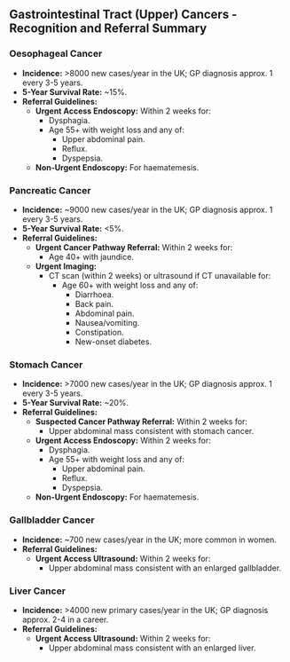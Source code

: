 ## Gastrointestinal Tract (Upper) Cancers - Recognition and Referral Summary

### Oesophageal Cancer
- **Incidence:** >8000 new cases/year in the UK; GP diagnosis approx. 1 every 3-5 years.
- **5-Year Survival Rate:** ~15%.
- **Referral Guidelines:**
  - **Urgent Access Endoscopy:** Within 2 weeks for:
    - Dysphagia.
    - Age 55+ with weight loss and any of:
      - Upper abdominal pain.
      - Reflux.
      - Dyspepsia.
  - **Non-Urgent Endoscopy:** For haematemesis.

### Pancreatic Cancer
- **Incidence:** ~9000 new cases/year in the UK; GP diagnosis approx. 1 every 3-5 years.
- **5-Year Survival Rate:** <5%.
- **Referral Guidelines:**
  - **Urgent Cancer Pathway Referral:** Within 2 weeks for:
    - Age 40+ with jaundice.
  - **Urgent Imaging:**
    - CT scan (within 2 weeks) or ultrasound if CT unavailable for:
      - Age 60+ with weight loss and any of:
        - Diarrhoea.
        - Back pain.
        - Abdominal pain.
        - Nausea/vomiting.
        - Constipation.
        - New-onset diabetes.

### Stomach Cancer
- **Incidence:** >7000 new cases/year in the UK; GP diagnosis approx. 1 every 3-5 years.
- **5-Year Survival Rate:** ~20%.
- **Referral Guidelines:**
  - **Suspected Cancer Pathway Referral:** Within 2 weeks for:
    - Upper abdominal mass consistent with stomach cancer.
  - **Urgent Access Endoscopy:** Within 2 weeks for:
    - Dysphagia.
    - Age 55+ with weight loss and any of:
      - Upper abdominal pain.
      - Reflux.
      - Dyspepsia.
  - **Non-Urgent Endoscopy:** For haematemesis.

### Gallbladder Cancer
- **Incidence:** ~700 new cases/year in the UK; more common in women.
- **Referral Guidelines:**
  - **Urgent Access Ultrasound:** Within 2 weeks for:
    - Upper abdominal mass consistent with an enlarged gallbladder.

### Liver Cancer
- **Incidence:** >4000 new primary cases/year in the UK; GP diagnosis approx. 2-4 in a career.
- **Referral Guidelines:**
  - **Urgent Access Ultrasound:** Within 2 weeks for:
    - Upper abdominal mass consistent with an enlarged liver.